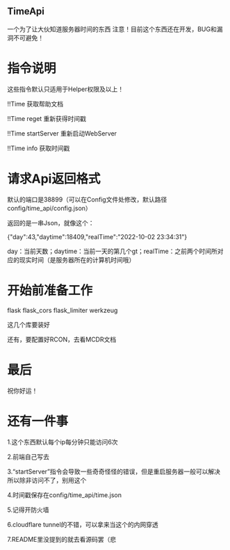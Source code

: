 TimeApi
-------

一个为了让大伙知道服务器时间的东西
注意！目前这个东西还在开发，BUG和漏洞不可避免！

# 指令说明
这些指令默认只适用于Helper权限及以上！

!!Time 获取帮助文档

!!Time reget 重新获得时间戳

!!Time startServer 重新启动WebServer

!!Time info 获取时间戳

# 请求Api返回格式
默认的端口是38899（可以在Config文件处修改，默认路径config/time_api/config.json）

返回的是一串Json，就像这个：

{"day":43,"daytime":18409,"realTime":"2022-10-02 23:34:31"}

day：当前天数；daytime：当前一天的第几个gt；realTime：之前两个时间所对应的现实时间（是服务器所在的计算机时间哦）

# 开始前准备工作
flask
flask_cors
flask_limiter
werkzeug

这几个库要装好

还有，要配置好RCON，去看MCDR文档

# 最后
祝你好运！

# 还有一件事
1.这个东西默认每个ip每分钟只能访问6次

2.前端自己写去

3.“startServer”指令会导致一些奇奇怪怪的错误，但是重启服务器一般可以解决 所以除非访问不了，别用这个

4.时间戳保存在config/time_api/time.json

5.记得开防火墙

6.cloudflare tunnel的不错，可以拿来当这个的内网穿透

7.README里没提到的就去看源码罢（悲

